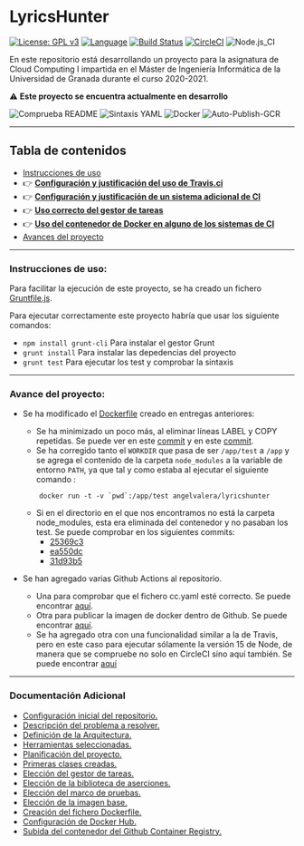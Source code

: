 # LyricsHunter

[![License: GPL v3](https://img.shields.io/badge/License-GPLv3-blue.svg)](https://www.gnu.org/licenses/gpl-3.0) [![Language](https://img.shields.io/badge/node.js%20-%2343853D.svg?&logo=node.js&logoColor=white)](https://nodejs.org/es/) [![Build Status](https://travis-ci.com/AngelValera/LyricsHunter.svg?branch=main)](https://travis-ci.com/AngelValera/LyricsHunter) [![CircleCI](https://circleci.com/gh/AngelValera/LyricsHunter.svg?style=svg)](https://circleci.com/gh/AngelValera/LyricsHunter) ![Node.js_CI](https://github.com/AngelValera/LyricsHunter/workflows/Node.js_CI/badge.svg)

En este repositorio está desarrollando un proyecto para la asignatura
de Cloud Computing I impartida en el Máster de Ingeniería Informática
de la Universidad de Granada durante el curso 2020-2021.

:warning: **Este proyecto se encuentra actualmente en desarrollo**

![Comprueba README](https://github.com/AngelValera/LyricsHunter/workflows/Comprueba%20README/badge.svg) ![Sintaxis YAML](https://github.com/AngelValera/LyricsHunter/workflows/Sintaxis%20YAML/badge.svg) ![Docker](https://github.com/AngelValera/LyricsHunter/workflows/Docker/badge.svg) ![Auto-Publish-GCR](https://github.com/AngelValera/LyricsHunter/workflows/Auto-Publish-GCR/badge.svg)

---
## Tabla de contenidos

<!-- * :point_right: **[](Doc/)** -->

* [Instrucciones de uso](#instrucciones-de-uso)
* :point_right: **[Configuración y justificación del uso de Travis.ci](Doc/H4/justificacion_Travis.md)**
* :point_right: **[Configuración y justificación de un sistema adicional de CI](Doc/H4/CI_Adicional.md)**
* :point_right: **[Uso correcto del gestor de tareas](Doc/H4/correcto_Uso_GT.md)**
* :point_right: **[Uso del contenedor de Docker en alguno de los sistemas de CI](Doc/H4/correcto_Uso_Docker.md)**
* [Avances del proyecto](#avance-del-proyecto)

---
### Instrucciones de uso:

Para facilitar la ejecución de este proyecto, se ha creado un fichero [Gruntfile.js](Gruntfile.js).

Para ejecutar correctamente este proyecto habría que usar los siguiente comandos:

- `npm install grunt-cli`  Para instalar el gestor Grunt
- `grunt install` Para instalar las depedencias del proyecto
- `grunt test` Para ejecutar los test y comprobar la sintaxis

---
### Avance del proyecto:

- Se ha modificado el [Dockerfile](Dockerfile) creado en entregas anteriores:
  - Se ha minimizado un poco más, al eliminar líneas LABEL y COPY repetidas. Se puede ver en este  [commit](https://github.com/AngelValera/LyricsHunter/commit/4084fb416e4513cf799b0c5d23df90fe1c9bd0bb) y en este [commit](https://github.com/AngelValera/LyricsHunter/commit/577413efc72b7ccb1f648652d7f317595634245c). 
  - Se ha corregido tanto el `WORKDIR` que pasa de ser `/app/test` a `/app` y se agrega el contenido de la carpeta `node_modules` a la variable de entorno `PATH`, ya que tal y como estaba al ejecutar el siguiente comando :
  ```shell
      docker run -t -v `pwd`:/app/test angelvalera/lyricshunter
  ``` 
    - Si en el directorio en el que nos encontramos no está la carpeta node_modules, esta era eliminada del contenedor y no pasaban los test. Se puede comprobar en los siguientes commits:
      - [25369c3](https://github.com/AngelValera/LyricsHunter/commit/31d93b5f1c1d6b93e6ff6f038454d8419560d265)
      - [ea550dc](https://github.com/AngelValera/LyricsHunter/commit/ea550dc3e2f6a080fd9a8e99e6ad5a2941d765bf)
      - [31d93b5](https://github.com/AngelValera/LyricsHunter/commit/31d93b5f1c1d6b93e6ff6f038454d8419560d265)
      

- Se han agregado varias Github Actions al repositorio. 
  - Una para comprobar que el fichero cc.yaml esté correcto. Se puede encontrar [aquí](.github/workflows/check-yaml.yaml).
  - Otra para publicar la imagen de docker dentro de Github. Se puede encontrar [aquí](.github/workflows/docker-publish.yml). 
  - Se ha agregado otra con una funcionalidad similar a la de Travis, pero en este caso para ejecutar sólamente la versión 15 de Node, de manera que se compruebe no solo en CircleCI sino aquí también. Se puede encontrar [aquí](.github/workflows/node.js.yml)
 
---
### Documentación Adicional

* [Configuración inicial del repositorio.](Doc/H0/Configuracion_Inicial.md)
* [Descripción del problema a resolver.](Doc//H0/Descripcion_Problema.md) 
* [Definición de la Arquitectura.](Doc/H1/Arquitectura.md)
* [Herramientas seleccionadas.](Doc/H1/Herramientas.md)
* [Planificación del proyecto.](Doc/H1/Planificacion.md)
* [Primeras clases creadas.](Doc/H1/Clases.md)
* [Elección del gestor de tareas.](Doc/H2/Eleccion_GestorTareas.md)
* [Elección de la biblioteca de aserciones.](Doc/H2/Eleccion_Bib_Aserciones.md)
* [Elección del marco de pruebas.](Doc/H2/Eleccion_MarcoPruebas.md)
* [Elección de la imagen base.](Doc/H3/Eleccion_ImagenBase.md)
* [Creación del fichero Dockerfile.](Doc/H3/Creacion_Dockerfile.md)
* [Configuración de Docker Hub.](Doc/H3/Configuracion_DockerHub.md)
* [Subida del contenedor del Github Container Registry.](Doc/H3/Configuracion_GCR.md)

